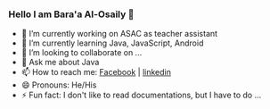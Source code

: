### Hello I am Bara'a Al-Osaily 👋

- 🔭 I’m currently working on ASAC as teacher assistant
- 🌱 I’m currently learning Java, JavaScript, Android
- 👯 I’m looking to collaborate on ...
- 💬 Ask me about Java
- 📫 How to reach me: [Facebook](https://web.facebook.com/profile.php?id=100001893277989) | [linkedin](https://www.linkedin.com/in/baraa-al-osaily-732513147/)
- 😄 Pronouns: He/His
- ⚡ Fun fact: I don't like to read documentations, but I have to do ...
